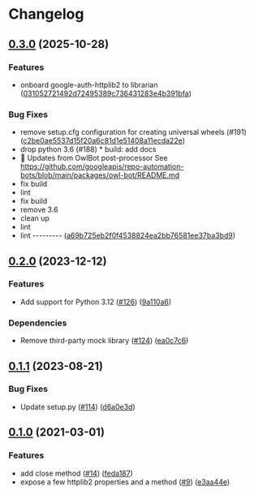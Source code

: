 # Changelog

[1]: https://pypi.org/project/google-auth-httplib2/#history

## [0.3.0](https://github.com/googleapis/google-cloud-python/compare/google-auth-httplib2-v0.2.0...google-auth-httplib2-v0.3.0) (2025-10-28)


### Features

* onboard google-auth-httplib2 to librarian  ([031052721492d72495389c736431283e4b391bfa](https://github.com/googleapis/google-cloud-python/commit/031052721492d72495389c736431283e4b391bfa))


### Bug Fixes

* remove setup.cfg configuration for creating universal wheels (#191)  ([c2be0ae5537d15f20a6c81d1e51408a11ecda22e](https://github.com/googleapis/google-cloud-python/commit/c2be0ae5537d15f20a6c81d1e51408a11ecda22e))
* drop python 3.6 (#188) * build: add docs
* 🦉 Updates from OwlBot post-processor
See https://github.com/googleapis/repo-automation-bots/blob/main/packages/owl-bot/README.md
* fix build
* lint
* fix build
* remove 3.6
* clean up
* lint
* lint
--------- ([a69b725eb2f0f4538824ea2bb76581ee37ba3bd9](https://github.com/googleapis/google-cloud-python/commit/a69b725eb2f0f4538824ea2bb76581ee37ba3bd9))

## [0.2.0](https://github.com/googleapis/google-auth-library-python-httplib2/compare/v0.1.1...v0.2.0) (2023-12-12)


### Features

* Add support for Python 3.12 ([#126](https://github.com/googleapis/google-auth-library-python-httplib2/issues/126)) ([9a110a6](https://github.com/googleapis/google-auth-library-python-httplib2/commit/9a110a6b509f44cfd359211094a6f609f47bd6ce))


### Dependencies

* Remove third-party mock library ([#124](https://github.com/googleapis/google-auth-library-python-httplib2/issues/124)) ([ea0c7c6](https://github.com/googleapis/google-auth-library-python-httplib2/commit/ea0c7c699f45846346fa11597e353d6afed7c829))

## [0.1.1](https://github.com/googleapis/google-auth-library-python-httplib2/compare/v0.1.0...v0.1.1) (2023-08-21)


### Bug Fixes

* Update setup.py ([#114](https://github.com/googleapis/google-auth-library-python-httplib2/issues/114)) ([d6a0e3d](https://github.com/googleapis/google-auth-library-python-httplib2/commit/d6a0e3d1afb43f95d9de18f25100d32c7303c1fd))

## [0.1.0](https://www.github.com/googleapis/google-auth-library-python-httplib2/compare/v0.0.3...v0.1.0) (2021-03-01)


### Features

* add close method ([#14](https://www.github.com/googleapis/google-auth-library-python-httplib2/issues/14)) ([feda187](https://www.github.com/googleapis/google-auth-library-python-httplib2/commit/feda187133beeb656fdd7f30ed124ed1e428a74a))
* expose a few httplib2 properties and a method ([#9](https://www.github.com/googleapis/google-auth-library-python-httplib2/issues/9)) ([e3aa44e](https://www.github.com/googleapis/google-auth-library-python-httplib2/commit/e3aa44e01e2987989671467c7a022ea33829eb2f))

